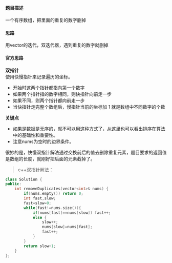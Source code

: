 #### 题目描述 ####
一个有序数组，把里面的重复的数字删掉  

#### 思路 ####
用vector的迭代，双迭代器，遇到重复的数字就删掉  

#### 官方思路 ####
**双指针**  
使用快慢指针来记录遍历的坐标。  
- 开始时这两个指针都指向第一个数字
- 如果两个指针指的数字相同，则快指针向前走一步
- 如果不同，则两个指针都向前走一步
- 当快指针走完整个数组后，慢指针当前的坐标加 1 就是数组中不同数字的个数

**关键点**
- 如果是数据是无序的，就不可以用这种方式了，从这里也可以看出排序在算法中的基础性和重要性。
- 注意nums为空时的边界条件。

很妙的是，快慢双指针解法通过交换前后的值去删除重复元素，题目要求的返回值是数组的长度，就刚好把后面的元素截掉了。

> c++双指针解法：  
```cpp
class Solution {
public:
    int removeDuplicates(vector<int>& nums) {
        if(nums.empty()) return 0;
        int fast,slow;
        fast=slow=0;
        while(fast!=nums.size()){
            if(nums[fast]==nums[slow]) fast++;
            else {
                slow++;
                nums[slow]=nums[fast];
                fast++;
            }
        }
        return slow+1;
    }
};
```
